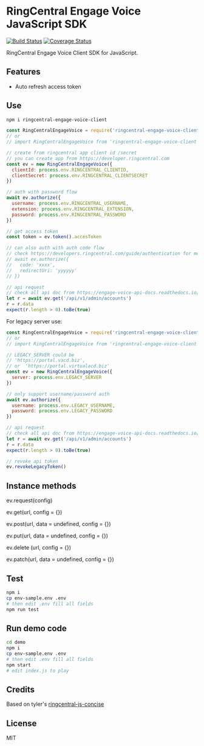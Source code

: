 # RingCentral Engage Voice JavaScript SDK

[![Build Status](https://travis-ci.com/ringcentral/engage-voice-js.svg?branch=release)](https://travis-ci.com/github/ringcentral/engage-voice-js)
[![Coverage Status](https://coveralls.io/repos/github/ringcentral/engage-voice-js/badge.svg?branch=release)](https://coveralls.io/github/ringcentral/engage-voice-js?branch=release)

RingCentral Engage Voice Client SDK for JavaScript.

## Features

- Auto refresh access token

## Use

```bash
npm i ringcentral-engage-voice-client
```

```js
const RingCentralEngageVoice = require('ringcentral-engage-voice-client').default
// or
// import RingCentralEngageVoice from 'ringcentral-engage-voice-client'

// create from ringcentral app client id /secret
// you can create app from https://developer.ringcentral.com
const ev = new RingCentralEngageVoice({
  clientId: process.env.RINGCENTRAL_CLIENTID,
  clientSecret: process.env.RINGCENTRAL_CLIENTSECRET
})

// auth with password flow
await ev.authorize({
  username: process.env.RINGCENTRAL_USERNAME,
  extension: process.env.RINGCENTRAL_EXTENSION,
  password: process.env.RINGCENTRAL_PASSWORD
})

// get access token
const token = ev.token().accesToken

// can also auth with auth code flow
// check https://developers.ringcentral.com/guide/authentication for more detail
// await ev.authorize({
//   code: 'xxxx',
//   redirectUri: 'yyyyyy'
// })

// api request
// check all api doc from https://engage-voice-api-docs.readthedocs.io/en/latest/
let r = await ev.get('/api/v1/admin/accounts')
r = r.data
expect(r.length > 0).toBe(true)
```

For legacy server use:

```js
const RingCentralEngageVoice = require('ringcentral-engage-voice-client').default
// or
// import RingCentralEngageVoice from 'ringcentral-engage-voice-client'

// LEGACY_SERVER could be
// 'https://portal.vacd.biz',
// or  'https://portal.virtualacd.biz'
const ev = new RingCentralEngageVoice({
  server: process.env.LEGACY_SERVER
})

// only support username/password auth
await ev.authorize({
  username: process.env.LEGACY_USERNAME,
  password: process.env.LEGACY_PASSWORD
})

// api request
// check all api doc from https://engage-voice-api-docs.readthedocs.io/en/latest/
let r = await ev.get('/api/v1/admin/accounts')
r = r.data
expect(r.length > 0).toBe(true)

// revoke api token
ev.revokeLegacyToken()
```

## Instance methods

ev.request(config)

ev.get(url, config = {})

ev.post(url, data = undefined, config = {})

ev.put(url, data = undefined, config = {})

ev.delete (url, config = {})

ev.patch(url, data = undefined, config = {})

## Test

```bash
npm i
cp env-sample.env .env
# then edit .env fill all fields
npm run test
```

## Run demo code

```bash
cd demo
npm i
cp env-sample.env .env
# then edit .env fill all fields
npm start
# edit index.js to play
```

## Credits

Based on tyler's [ringcentral-js-concise](https://github.com/tylerlong/ringcentral-js-concise)

## License

MIT
